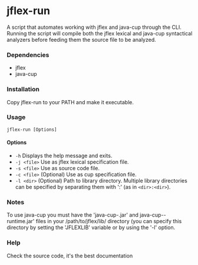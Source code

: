 # jflex-run
A script that automates working with jflex and java-cup through the CLI.
Running the script will compile both the jflex lexical and java-cup syntactical analyzers before feeding them the source file to be analyzed.

### Dependencies
- jflex
- java-cup

### Installation
Copy jflex-run to your PATH and make it executable.


### Usage
`jflex-run [Options]`

#### Options
- `-h`          Displays the help message and exits.
- `-j <file>`   Use <file> as jflex lexical specification file.
- `-s <file>`   Use <file> as source code file.
- `-c <file>`   (Optional) Use <file> as cup specification file.
- `-l <dir>`    (Optional) Path to library directory. Multiple library directories can be specified by separating them with ':' (as in `<dir>:<dir>`).

### Notes
To use java-cup you must have the 'java-cup-<version>.jar' and java-cup-<version>-runtime.jar' files in your /path/to/jflex/lib/ directory (you can specify this directory by setting the 'JFLEXLIB' variable or by using the '-l' option.

### Help
Check the source code, it's the best documentation
